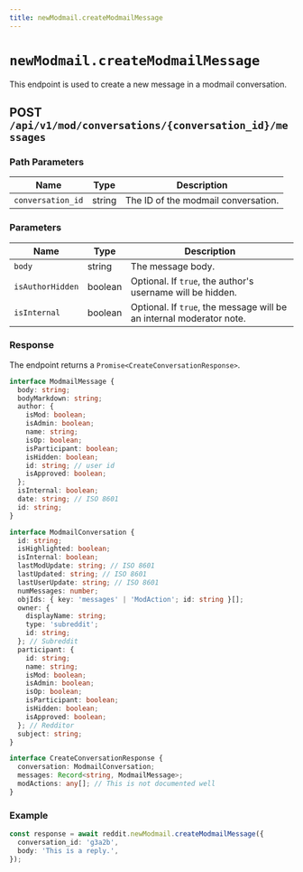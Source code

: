 ```yaml
---
title: newModmail.createModmailMessage
---
```


# `newModmail.createModmailMessage`

This endpoint is used to create a new message in a modmail conversation.

## POST `/api/v1/mod/conversations/{conversation_id}/messages`

### Path Parameters

| Name              | Type   | Description                         |
| ----------------- | ------ | ----------------------------------- |
| `conversation_id` | string | The ID of the modmail conversation. |

### Parameters

| Name             | Type    | Description                                                          |
| ---------------- | ------- | -------------------------------------------------------------------- |
| `body`           | string  | The message body.                                                    |
| `isAuthorHidden` | boolean | Optional. If `true`, the author's username will be hidden.           |
| `isInternal`     | boolean | Optional. If `true`, the message will be an internal moderator note. |

### Response

The endpoint returns a `Promise<CreateConversationResponse>`.

```typescript
interface ModmailMessage {
  body: string;
  bodyMarkdown: string;
  author: {
    isMod: boolean;
    isAdmin: boolean;
    name: string;
    isOp: boolean;
    isParticipant: boolean;
    isHidden: boolean;
    id: string; // user id
    isApproved: boolean;
  };
  isInternal: boolean;
  date: string; // ISO 8601
  id: string;
}

interface ModmailConversation {
  id: string;
  isHighlighted: boolean;
  isInternal: boolean;
  lastModUpdate: string; // ISO 8601
  lastUpdated: string; // ISO 8601
  lastUserUpdate: string; // ISO 8601
  numMessages: number;
  objIds: { key: 'messages' | 'ModAction'; id: string }[];
  owner: {
    displayName: string;
    type: 'subreddit';
    id: string;
  }; // Subreddit
  participant: {
    id: string;
    name: string;
    isMod: boolean;
    isAdmin: boolean;
    isOp: boolean;
    isParticipant: boolean;
    isHidden: boolean;
    isApproved: boolean;
  }; // Redditor
  subject: string;
}

interface CreateConversationResponse {
  conversation: ModmailConversation;
  messages: Record<string, ModmailMessage>;
  modActions: any[]; // This is not documented well
}
```

### Example

```typescript
const response = await reddit.newModmail.createModmailMessage({
  conversation_id: 'g3a2b',
  body: 'This is a reply.',
});
```
